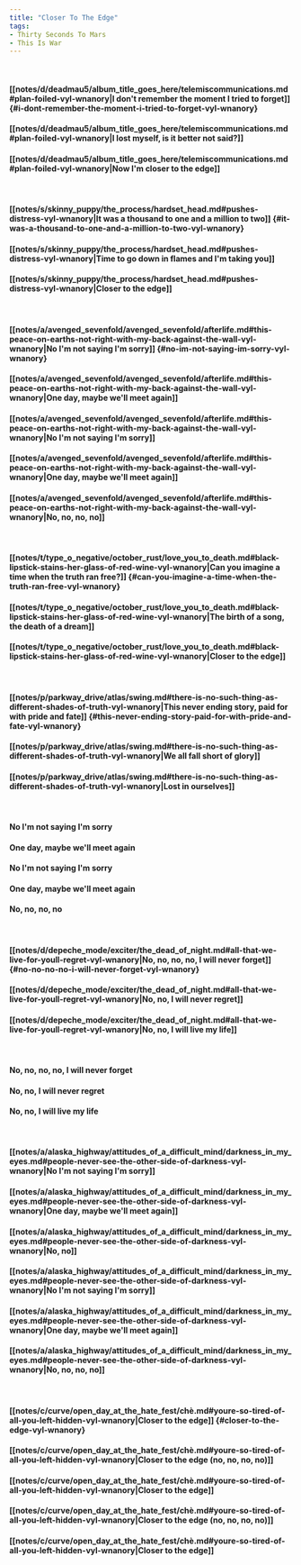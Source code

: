 ```yaml
---
title: "Closer To The Edge"
tags:
- Thirty Seconds To Mars
- This Is War
---
```

&nbsp;
#### [[notes/d/deadmau5/album_title_goes_here/telemiscommunications.md#plan-foiled-vyl-wnanory|I don't remember the moment I tried to forget]] {#i-dont-remember-the-moment-i-tried-to-forget-vyl-wnanory}
#### [[notes/d/deadmau5/album_title_goes_here/telemiscommunications.md#plan-foiled-vyl-wnanory|I lost myself, is it better not said?]]
#### [[notes/d/deadmau5/album_title_goes_here/telemiscommunications.md#plan-foiled-vyl-wnanory|Now I'm closer to the edge]]
&nbsp;
#### [[notes/s/skinny_puppy/the_process/hardset_head.md#pushes-distress-vyl-wnanory|It was a thousand to one and a million to two]] {#it-was-a-thousand-to-one-and-a-million-to-two-vyl-wnanory}
#### [[notes/s/skinny_puppy/the_process/hardset_head.md#pushes-distress-vyl-wnanory|Time to go down in flames and I'm taking you]]
#### [[notes/s/skinny_puppy/the_process/hardset_head.md#pushes-distress-vyl-wnanory|Closer to the edge]]
&nbsp;
#### [[notes/a/avenged_sevenfold/avenged_sevenfold/afterlife.md#this-peace-on-earths-not-right-with-my-back-against-the-wall-vyl-wnanory|No I'm not saying I'm sorry]] {#no-im-not-saying-im-sorry-vyl-wnanory}
#### [[notes/a/avenged_sevenfold/avenged_sevenfold/afterlife.md#this-peace-on-earths-not-right-with-my-back-against-the-wall-vyl-wnanory|One day, maybe we'll meet again]]
#### [[notes/a/avenged_sevenfold/avenged_sevenfold/afterlife.md#this-peace-on-earths-not-right-with-my-back-against-the-wall-vyl-wnanory|No I'm not saying I'm sorry]]
#### [[notes/a/avenged_sevenfold/avenged_sevenfold/afterlife.md#this-peace-on-earths-not-right-with-my-back-against-the-wall-vyl-wnanory|One day, maybe we'll meet again]]
#### [[notes/a/avenged_sevenfold/avenged_sevenfold/afterlife.md#this-peace-on-earths-not-right-with-my-back-against-the-wall-vyl-wnanory|No, no, no, no]]
&nbsp;
#### [[notes/t/type_o_negative/october_rust/love_you_to_death.md#black-lipstick-stains-her-glass-of-red-wine-vyl-wnanory|Can you imagine a time when the truth ran free?]] {#can-you-imagine-a-time-when-the-truth-ran-free-vyl-wnanory}
#### [[notes/t/type_o_negative/october_rust/love_you_to_death.md#black-lipstick-stains-her-glass-of-red-wine-vyl-wnanory|The birth of a song, the death of a dream]]
#### [[notes/t/type_o_negative/october_rust/love_you_to_death.md#black-lipstick-stains-her-glass-of-red-wine-vyl-wnanory|Closer to the edge]]
&nbsp;
#### [[notes/p/parkway_drive/atlas/swing.md#there-is-no-such-thing-as-different-shades-of-truth-vyl-wnanory|This never ending story, paid for with pride and fate]] {#this-never-ending-story-paid-for-with-pride-and-fate-vyl-wnanory}
#### [[notes/p/parkway_drive/atlas/swing.md#there-is-no-such-thing-as-different-shades-of-truth-vyl-wnanory|We all fall short of glory]]
#### [[notes/p/parkway_drive/atlas/swing.md#there-is-no-such-thing-as-different-shades-of-truth-vyl-wnanory|Lost in ourselves]]
&nbsp;
#### No I'm not saying I'm sorry
#### One day, maybe we'll meet again
#### No I'm not saying I'm sorry
#### One day, maybe we'll meet again
#### No, no, no, no
&nbsp;
#### [[notes/d/depeche_mode/exciter/the_dead_of_night.md#all-that-we-live-for-youll-regret-vyl-wnanory|No, no, no, no, I will never forget]] {#no-no-no-no-i-will-never-forget-vyl-wnanory}
#### [[notes/d/depeche_mode/exciter/the_dead_of_night.md#all-that-we-live-for-youll-regret-vyl-wnanory|No, no, I will never regret]]
#### [[notes/d/depeche_mode/exciter/the_dead_of_night.md#all-that-we-live-for-youll-regret-vyl-wnanory|No, no, I will live my life]]
&nbsp;
#### No, no, no, no, I will never forget
#### No, no, I will never regret
#### No, no, I will live my life
&nbsp;
#### [[notes/a/alaska_highway/attitudes_of_a_difficult_mind/darkness_in_my_eyes.md#people-never-see-the-other-side-of-darkness-vyl-wnanory|No I'm not saying I'm sorry]]
#### [[notes/a/alaska_highway/attitudes_of_a_difficult_mind/darkness_in_my_eyes.md#people-never-see-the-other-side-of-darkness-vyl-wnanory|One day, maybe we'll meet again]]
#### [[notes/a/alaska_highway/attitudes_of_a_difficult_mind/darkness_in_my_eyes.md#people-never-see-the-other-side-of-darkness-vyl-wnanory|No, no]]
#### [[notes/a/alaska_highway/attitudes_of_a_difficult_mind/darkness_in_my_eyes.md#people-never-see-the-other-side-of-darkness-vyl-wnanory|No I'm not saying I'm sorry]]
#### [[notes/a/alaska_highway/attitudes_of_a_difficult_mind/darkness_in_my_eyes.md#people-never-see-the-other-side-of-darkness-vyl-wnanory|One day, maybe we'll meet again]]
#### [[notes/a/alaska_highway/attitudes_of_a_difficult_mind/darkness_in_my_eyes.md#people-never-see-the-other-side-of-darkness-vyl-wnanory|No, no, no, no]]
&nbsp;
#### [[notes/c/curve/open_day_at_the_hate_fest/chè.md#youre-so-tired-of-all-you-left-hidden-vyl-wnanory|Closer to the edge]] {#closer-to-the-edge-vyl-wnanory}
#### [[notes/c/curve/open_day_at_the_hate_fest/chè.md#youre-so-tired-of-all-you-left-hidden-vyl-wnanory|Closer to the edge (no, no, no, no)]]
#### [[notes/c/curve/open_day_at_the_hate_fest/chè.md#youre-so-tired-of-all-you-left-hidden-vyl-wnanory|Closer to the edge]]
#### [[notes/c/curve/open_day_at_the_hate_fest/chè.md#youre-so-tired-of-all-you-left-hidden-vyl-wnanory|Closer to the edge (no, no, no, no)]]
#### [[notes/c/curve/open_day_at_the_hate_fest/chè.md#youre-so-tired-of-all-you-left-hidden-vyl-wnanory|Closer to the edge]]
